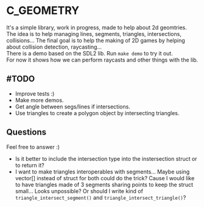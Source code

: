 # C_GEOMETRY

It's a simple library, work in progress, made to help about 2d geomtries.
<br>
The idea is to help managing lines, segments, triangles, intersections, collisions... The final goal is to help the making of 2D games by helping about collision detection, raycasting...
<br>
There is a demo based on the SDL2 lib. Run `make demo` to try it out.
<br>
For now it shows how we can perform raycasts and other things with the lib.
<br>
## #TODO
* Improve tests :)
* Make more demos.
* Get angle between segs/lines if intersections.
* Use triangles to create a polygon object by intersecting triangles.

## Questions
Feel free to answer :)
* Is it better to include the intersection type into the instersection struct or to return it?
* I want to make triangles interoperables with segments... Maybe using vector[] instead of struct for both could do the trick? Cause I would like to have triangles made of 3 segments sharing points to keep the struct small... Looks unpossible? Or should I write kind of `triangle_intersect_segment()` and `triangle_intersect_triangle()`?
